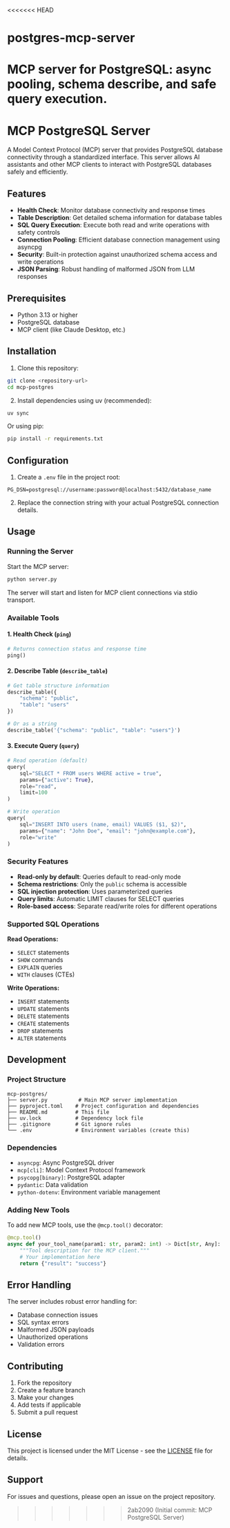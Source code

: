 <<<<<<< HEAD
# postgres-mcp-server
MCP server for PostgreSQL: async pooling, schema describe, and safe query execution.
=======
# MCP PostgreSQL Server

A Model Context Protocol (MCP) server that provides PostgreSQL database connectivity through a standardized interface. This server allows AI assistants and other MCP clients to interact with PostgreSQL databases safely and efficiently.

## Features

- **Health Check**: Monitor database connectivity and response times
- **Table Description**: Get detailed schema information for database tables
- **SQL Query Execution**: Execute both read and write operations with safety controls
- **Connection Pooling**: Efficient database connection management using asyncpg
- **Security**: Built-in protection against unauthorized schema access and write operations
- **JSON Parsing**: Robust handling of malformed JSON from LLM responses

## Prerequisites

- Python 3.13 or higher
- PostgreSQL database
- MCP client (like Claude Desktop, etc.)

## Installation

1. Clone this repository:
```bash
git clone <repository-url>
cd mcp-postgres
```

2. Install dependencies using uv (recommended):
```bash
uv sync
```

Or using pip:
```bash
pip install -r requirements.txt
```

## Configuration

1. Create a `.env` file in the project root:
```env
PG_DSN=postgresql://username:password@localhost:5432/database_name
```

2. Replace the connection string with your actual PostgreSQL connection details.

## Usage

### Running the Server

Start the MCP server:

```bash
python server.py
```

The server will start and listen for MCP client connections via stdio transport.

### Available Tools

#### 1. Health Check (`ping`)
```python
# Returns connection status and response time
ping()
```

#### 2. Describe Table (`describe_table`)
```python
# Get table structure information
describe_table({
    "schema": "public",
    "table": "users"
})

# Or as a string
describe_table('{"schema": "public", "table": "users"}')
```

#### 3. Execute Query (`query`)
```python
# Read operation (default)
query(
    sql="SELECT * FROM users WHERE active = true",
    params={"active": True},
    role="read",
    limit=100
)

# Write operation
query(
    sql="INSERT INTO users (name, email) VALUES ($1, $2)",
    params={"name": "John Doe", "email": "john@example.com"},
    role="write"
)
```

### Security Features

- **Read-only by default**: Queries default to read-only mode
- **Schema restrictions**: Only the `public` schema is accessible
- **SQL injection protection**: Uses parameterized queries
- **Query limits**: Automatic LIMIT clauses for SELECT queries
- **Role-based access**: Separate read/write roles for different operations

### Supported SQL Operations

**Read Operations:**
- `SELECT` statements
- `SHOW` commands
- `EXPLAIN` queries
- `WITH` clauses (CTEs)

**Write Operations:**
- `INSERT` statements
- `UPDATE` statements
- `DELETE` statements
- `CREATE` statements
- `DROP` statements
- `ALTER` statements

## Development

### Project Structure

```
mcp-postgres/
├── server.py          # Main MCP server implementation
├── pyproject.toml    # Project configuration and dependencies
├── README.md         # This file
├── uv.lock           # Dependency lock file
├── .gitignore        # Git ignore rules
└── .env              # Environment variables (create this)
```

### Dependencies

- `asyncpg`: Async PostgreSQL driver
- `mcp[cli]`: Model Context Protocol framework
- `psycopg[binary]`: PostgreSQL adapter
- `pydantic`: Data validation
- `python-dotenv`: Environment variable management

### Adding New Tools

To add new MCP tools, use the `@mcp.tool()` decorator:

```python
@mcp.tool()
async def your_tool_name(param1: str, param2: int) -> Dict[str, Any]:
    """Tool description for the MCP client."""
    # Your implementation here
    return {"result": "success"}
```

## Error Handling

The server includes robust error handling for:
- Database connection issues
- SQL syntax errors
- Malformed JSON payloads
- Unauthorized operations
- Validation errors

## Contributing

1. Fork the repository
2. Create a feature branch
3. Make your changes
4. Add tests if applicable
5. Submit a pull request

## License

This project is licensed under the MIT License - see the [LICENSE](LICENSE) file for details.

## Support

For issues and questions, please open an issue on the project repository.
>>>>>>> 2ab2090 (Initial commit: MCP PostgreSQL Server)
